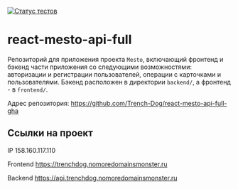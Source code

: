 [![Статус тестов](../../actions/workflows/tests.yml/badge.svg)](../../actions/workflows/tests.yml)

# react-mesto-api-full
Репозиторий для приложения проекта `Mesto`, включающий фронтенд и бэкенд части приложения со следующими возможностями: авторизации и регистрации пользователей, операции с карточками и пользователями. Бэкенд расположен в директории `backend/`, а фронтенд - в `frontend/`. 

Адрес репозитория: https://github.com/Trench-Dog/react-mesto-api-full-gha

## Ссылки на проект

IP 158.160.117.110

Frontend https://trenchdog.nomoredomainsmonster.ru

Backend https://api.trenchdog.nomoredomainsmonster.ru
